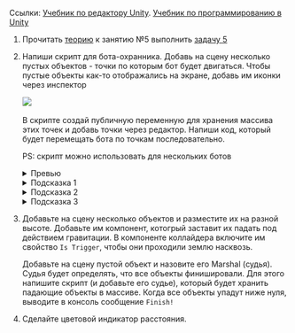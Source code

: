 Ссылки: [Учебник по редактору Unity](http://unity3d.unium.ru/). [Учебник по программированию в Unity](https://github.com/UniumGames/Lessons)

1. Прочитать [теорию](http://unity3d.unium.ru/lessons/lesson5/index.html) к занятию №5 выполнить [задачу 5](http://unity3d.unium.ru/lessons/lesson5/tasks.html#task5)

2. Напиши скрипт для бота-охранника. Добавь на сцену несколько пустых объектов - точки по которым бот будет двигаться. Чтобы пустые объекты как-то отображались на экране, добавь им иконки через инспектор

   ![](http://unity3d.unium.ru/lessons/lesson16/images/task1/race5.jpg)

   В скрипте создай публичную переменную для хранения массива этих точек и добавь точки через редактор. Напиши код, который будет перемещать бота по точкам последовательно.

   PS: скрипт можно использовать для нескольких ботов

   <details><summary>Превью</summary>

   ![bots](https://github.com/CSharpLords/SharedHomework/raw/master/20/bots.gif)

   </details>

   <details><summary>Подсказка 1</summary>

   Храни номер (индекс) точки к которой следует идти в данный момент

   </details>

   <details><summary>Подсказка 2</summary>

   Когда бот подходит к точке ближе, чем на некоторое расстояние, увеличивай индекс точки, чтобы он шел к следующей

   </details>

   <details><summary>Подсказка 3</summary>

   Когда бот дошел до последней точки, обнуляй индекс, чтобы он снова шел к первой

   </details>

3. Добавьте на сцену несколько объектов и разместите их на разной высоте. Добавьте им компонент, котогрый заставит их падать под действием гравитации. В компоненте коллайдера включите им свойство `Is Trigger`, чтобы они проходили землю насквозь. 

   Добавьте на сцену пустой объект и назовите его Marshal (судья). Судья будет определять, что все объекты финишировали. Для этого напишите скрипт (и добавьте его судье), который будет хранить падающие объекты в массиве. Когда все объекты упадут ниже нуля, выводите в консоль сообщение `Finish!`

4. Сделайте цветовой индикатор расстояния. 